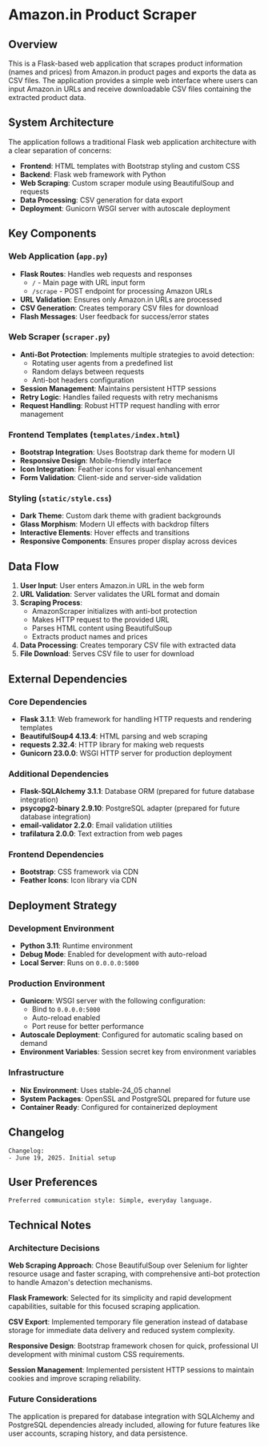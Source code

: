 # Amazon.in Product Scraper

## Overview

This is a Flask-based web application that scrapes product information (names and prices) from Amazon.in product pages and exports the data as CSV files. The application provides a simple web interface where users can input Amazon.in URLs and receive downloadable CSV files containing the extracted product data.

## System Architecture

The application follows a traditional Flask web application architecture with a clear separation of concerns:

- **Frontend**: HTML templates with Bootstrap styling and custom CSS
- **Backend**: Flask web framework with Python
- **Web Scraping**: Custom scraper module using BeautifulSoup and requests
- **Data Processing**: CSV generation for data export
- **Deployment**: Gunicorn WSGI server with autoscale deployment

## Key Components

### Web Application (`app.py`)
- **Flask Routes**: Handles web requests and responses
  - `/` - Main page with URL input form
  - `/scrape` - POST endpoint for processing Amazon URLs
- **URL Validation**: Ensures only Amazon.in URLs are processed
- **CSV Generation**: Creates temporary CSV files for download
- **Flash Messages**: User feedback for success/error states

### Web Scraper (`scraper.py`)
- **Anti-Bot Protection**: Implements multiple strategies to avoid detection:
  - Rotating user agents from a predefined list
  - Random delays between requests
  - Anti-bot headers configuration
- **Session Management**: Maintains persistent HTTP sessions
- **Retry Logic**: Handles failed requests with retry mechanisms
- **Request Handling**: Robust HTTP request handling with error management

### Frontend Templates (`templates/index.html`)
- **Bootstrap Integration**: Uses Bootstrap dark theme for modern UI
- **Responsive Design**: Mobile-friendly interface
- **Icon Integration**: Feather icons for visual enhancement
- **Form Validation**: Client-side and server-side validation

### Styling (`static/style.css`)
- **Dark Theme**: Custom dark theme with gradient backgrounds
- **Glass Morphism**: Modern UI effects with backdrop filters
- **Interactive Elements**: Hover effects and transitions
- **Responsive Components**: Ensures proper display across devices

## Data Flow

1. **User Input**: User enters Amazon.in URL in the web form
2. **URL Validation**: Server validates the URL format and domain
3. **Scraping Process**: 
   - AmazonScraper initializes with anti-bot protection
   - Makes HTTP request to the provided URL
   - Parses HTML content using BeautifulSoup
   - Extracts product names and prices
4. **Data Processing**: Creates temporary CSV file with extracted data
5. **File Download**: Serves CSV file to user for download

## External Dependencies

### Core Dependencies
- **Flask 3.1.1**: Web framework for handling HTTP requests and rendering templates
- **BeautifulSoup4 4.13.4**: HTML parsing and web scraping
- **requests 2.32.4**: HTTP library for making web requests
- **Gunicorn 23.0.0**: WSGI HTTP server for production deployment

### Additional Dependencies
- **Flask-SQLAlchemy 3.1.1**: Database ORM (prepared for future database integration)
- **psycopg2-binary 2.9.10**: PostgreSQL adapter (prepared for future database integration)
- **email-validator 2.2.0**: Email validation utilities
- **trafilatura 2.0.0**: Text extraction from web pages

### Frontend Dependencies
- **Bootstrap**: CSS framework via CDN
- **Feather Icons**: Icon library via CDN

## Deployment Strategy

### Development Environment
- **Python 3.11**: Runtime environment
- **Debug Mode**: Enabled for development with auto-reload
- **Local Server**: Runs on `0.0.0.0:5000`

### Production Environment
- **Gunicorn**: WSGI server with the following configuration:
  - Bind to `0.0.0.0:5000`
  - Auto-reload enabled
  - Port reuse for better performance
- **Autoscale Deployment**: Configured for automatic scaling based on demand
- **Environment Variables**: Session secret key from environment variables

### Infrastructure
- **Nix Environment**: Uses stable-24_05 channel
- **System Packages**: OpenSSL and PostgreSQL prepared for future use
- **Container Ready**: Configured for containerized deployment

## Changelog

```
Changelog:
- June 19, 2025. Initial setup
```

## User Preferences

```
Preferred communication style: Simple, everyday language.
```

## Technical Notes

### Architecture Decisions

**Web Scraping Approach**: Chose BeautifulSoup over Selenium for lighter resource usage and faster scraping, with comprehensive anti-bot protection to handle Amazon's detection mechanisms.

**Flask Framework**: Selected for its simplicity and rapid development capabilities, suitable for this focused scraping application.

**CSV Export**: Implemented temporary file generation instead of database storage for immediate data delivery and reduced system complexity.

**Responsive Design**: Bootstrap framework chosen for quick, professional UI development with minimal custom CSS requirements.

**Session Management**: Implemented persistent HTTP sessions to maintain cookies and improve scraping reliability.

### Future Considerations

The application is prepared for database integration with SQLAlchemy and PostgreSQL dependencies already included, allowing for future features like user accounts, scraping history, and data persistence.